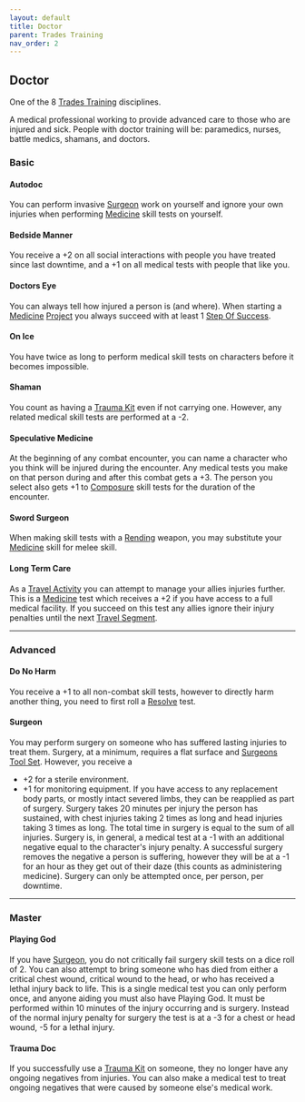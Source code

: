 ```yaml
---
layout: default
title: Doctor
parent: Trades Training
nav_order: 2
---
```

## Doctor
One of the 8 [Trades Training](Trades-Training) disciplines.

A medical professional working to provide advanced care to those who are injured and sick. People with doctor training will be: paramedics, nurses, battle medics, shamans, and doctors.

### Basic
#### Autodoc
You can perform invasive [Surgeon](#Surgeon) work on yourself and ignore your own injuries when performing [Medicine](Medicine) skill tests on yourself.

#### Bedside Manner
You receive a +2 on all social interactions with people you have treated since last downtime, and a +1 on all medical tests with people that like you.

#### Doctors Eye
You can always tell how injured a person is (and where). When starting a [Medicine](Medicine) [Project](Skills#Project) you always succeed with at least 1 [Step Of Success](Skills#Step%20Of%20Success).

#### On Ice
You have twice as long to perform medical skill tests on characters before it becomes impossible.

#### Shaman
You count as having a [Trauma Kit](Example-Gear#Trauma%20Kit) even if not carrying one. However, any related medical skill tests are performed at a -2.

#### Speculative Medicine
At the beginning of any combat encounter, you can name a character who you think will be injured during the encounter. Any medical tests you make on that person during and after this combat gets a +3. The person you select also gets +1 to [Composure](Composure) skill tests for the duration of the encounter.

#### Sword Surgeon
When making skill tests with a [Rending](Combat#Rending) weapon, you may substitute your [Medicine](Medicine) skill for melee skill.

#### Long Term Care
As a [Travel Activity](Activities#Travel%20Activity) you can attempt to manage your allies injuries further. This is a [Medicine](Medicine) test which receives a +2 if you have access to a full medical facility. If you succeed on this test any allies ignore their injury penalties until the next [Travel Segment](Telling-The-Story#Travel%20Segment).

---
### Advanced

#### Do No Harm
You receive a +1 to all non-combat skill tests, however to directly harm another thing, you need to first roll a [Resolve](Stats#Resolve) test.

#### Surgeon
You may perform surgery on someone who has suffered lasting injuries to treat them. Surgery, at a minimum, requires a flat surface and [Surgeons Tool Set](Example-Gear#Surgeons%20Tool%20Set). However, you receive a 
* +2 for a sterile environment.
* +1 for monitoring equipment. 
If you have access to any replacement body parts, or mostly intact severed limbs, they can be reapplied as part of surgery. Surgery takes 20 minutes per injury the person has sustained, with chest injuries taking 2 times as long and head injuries taking 3 times as long. The total time in surgery is equal to the sum of all injuries. Surgery is, in general, a medical test at a -1 with an additional negative equal to the character's injury penalty. A successful surgery removes the negative a person is suffering, however they will be at a -1 for an hour as they get out of their daze (this counts as administering medicine). Surgery can only be attempted once, per person, per downtime.


---
### Master

#### Playing God
If you have [Surgeon](#Surgeon), you do not critically fail surgery skill tests on a dice roll of 2. You can also attempt to bring someone who has died from either a critical chest wound, critical wound to the head, or who has received a lethal injury back to life. This is a single medical test you can only perform once, and anyone aiding you must also have Playing God. It must be performed within 10 minutes of the injury occurring and is surgery. Instead of the normal injury penalty for surgery the test is at a -3 for a chest or head wound, -5 for a lethal injury.

#### Trauma Doc
If you successfully use a [Trauma Kit](Example-Gear#Trauma%20Kit) on someone, they no longer have any ongoing negatives from injuries. You can also make a medical test to treat ongoing negatives that were caused by someone else's medical work.